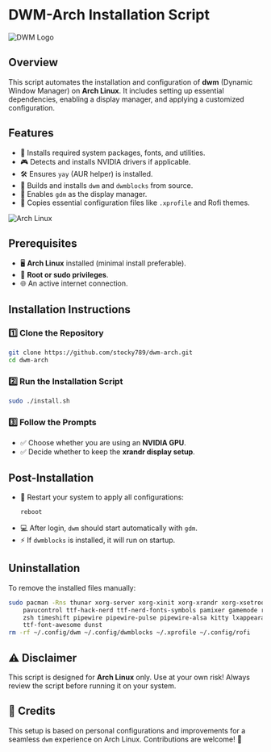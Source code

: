 # DWM-Arch Installation Script

![DWM Logo](https://upload.wikimedia.org/wikipedia/commons/thumb/0/0d/Dwm-logo.svg/1920px-Dwm-logo.svg.png)

## Overview
This script automates the installation and configuration of **dwm** (Dynamic Window Manager) on **Arch Linux**. It includes setting up essential dependencies, enabling a display manager, and applying a customized configuration.

## Features
- 🚀 Installs required system packages, fonts, and utilities.
- 🎮 Detects and installs NVIDIA drivers if applicable.
- 🛠 Ensures `yay` (AUR helper) is installed.
- 🔧 Builds and installs `dwm` and `dwmblocks` from source.
- 🔄 Enables `gdm` as the display manager.
- 🎨 Copies essential configuration files like `.xprofile` and Rofi themes.

![Arch Linux](https://upload.wikimedia.org/wikipedia/commons/thumb/3/3b/Archlinux-logo-light-1200dpi.png/320px-Archlinux-logo-light-1200dpi.png)

## Prerequisites
- 🖥 **Arch Linux** installed (minimal install preferable).
- 🔑 **Root or sudo privileges**.
- 🌐 An active internet connection.

## Installation Instructions
### 1️⃣ Clone the Repository
   ```sh
   git clone https://github.com/stocky789/dwm-arch.git
   cd dwm-arch
   ```

### 2️⃣ Run the Installation Script
   ```sh
   sudo ./install.sh
   ```

### 3️⃣ Follow the Prompts
   - ✅ Choose whether you are using an **NVIDIA GPU**.
   - ✅ Decide whether to keep the **xrandr display setup**.

## Post-Installation
- 🔄 Restart your system to apply all configurations:
  ```sh
  reboot
  ```
- 💻 After login, `dwm` should start automatically with `gdm`.
- ⚡ If `dwmblocks` is installed, it will run on startup.

## Uninstallation
To remove the installed files manually:
```sh
sudo pacman -Rns thunar xorg-server xorg-xinit xorg-xrandr xorg-xsetroot feh picom gdm starship \
    pavucontrol ttf-hack-nerd ttf-nerd-fonts-symbols pamixer gamemode rofi flameshot wget \
    zsh timeshift pipewire pipewire-pulse pipewire-alsa kitty lxappearance nm-connection-editor \
    ttf-font-awesome dunst
rm -rf ~/.config/dwm ~/.config/dwmblocks ~/.xprofile ~/.config/rofi
```

## ⚠️ Disclaimer
This script is designed for **Arch Linux** only. Use at your own risk! Always review the script before running it on your system.

## 🎉 Credits
This setup is based on personal configurations and improvements for a seamless `dwm` experience on Arch Linux. Contributions are welcome! 🚀
